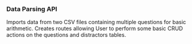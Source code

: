 ### Data Parsing API

Imports data from two CSV files containing multiple questions for basic arithmetic. Creates routes allowing User to perform some basic CRUD actions on the questions and distractors tables.

